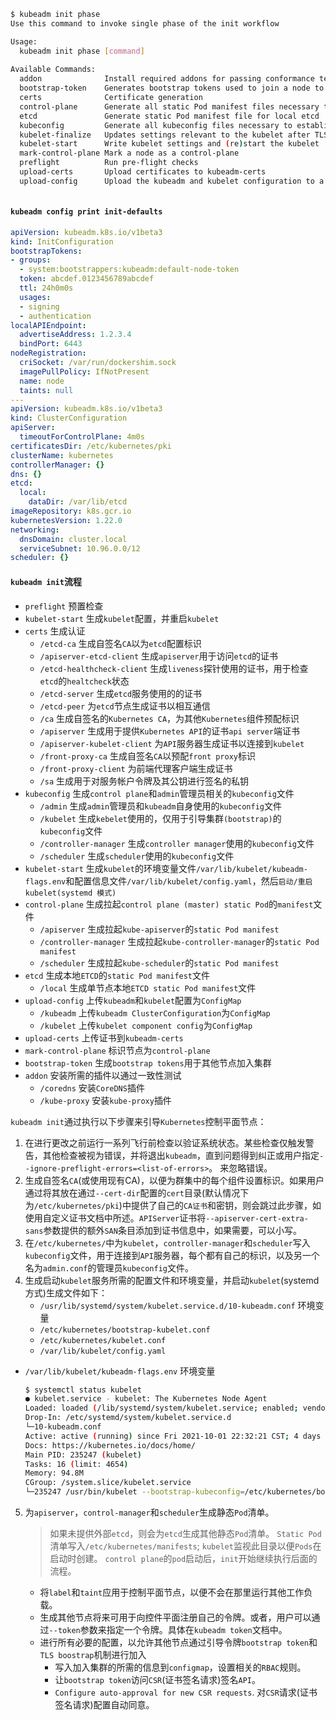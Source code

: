 
```bash
$ kubeadm init phase
Use this command to invoke single phase of the init workflow

Usage:
  kubeadm init phase [command]
  
Available Commands:
  addon              Install required addons for passing conformance tests
  bootstrap-token    Generates bootstrap tokens used to join a node to a cluster
  certs              Certificate generation
  control-plane      Generate all static Pod manifest files necessary to establish the control plane
  etcd               Generate static Pod manifest file for local etcd
  kubeconfig         Generate all kubeconfig files necessary to establish the control plane and the admin kubeconfig file
  kubelet-finalize   Updates settings relevant to the kubelet after TLS bootstrap
  kubelet-start      Write kubelet settings and (re)start the kubelet
  mark-control-plane Mark a node as a control-plane
  preflight          Run pre-flight checks
  upload-certs       Upload certificates to kubeadm-certs
  upload-config      Upload the kubeadm and kubelet configuration to a ConfigMap
  
```

#### `kubeadm config print init-defaults`
```yaml
apiVersion: kubeadm.k8s.io/v1beta3
kind: InitConfiguration
bootstrapTokens:
- groups:
  - system:bootstrappers:kubeadm:default-node-token
  token: abcdef.0123456789abcdef
  ttl: 24h0m0s
  usages:
  - signing
  - authentication
localAPIEndpoint:
  advertiseAddress: 1.2.3.4
  bindPort: 6443
nodeRegistration:
  criSocket: /var/run/dockershim.sock
  imagePullPolicy: IfNotPresent
  name: node
  taints: null
---
apiVersion: kubeadm.k8s.io/v1beta3
kind: ClusterConfiguration
apiServer:
  timeoutForControlPlane: 4m0s
certificatesDir: /etc/kubernetes/pki
clusterName: kubernetes
controllerManager: {}
dns: {}
etcd:
  local:
    dataDir: /var/lib/etcd
imageRepository: k8s.gcr.io
kubernetesVersion: 1.22.0
networking:
  dnsDomain: cluster.local
  serviceSubnet: 10.96.0.0/12
scheduler: {}
```

#### `kubeadm init`流程

- `preflight`                    预置检查
- `kubelet-start`                生成`kubelet`配置，并重启`kubelet`
- `certs`                        生成认证
  - `/etcd-ca`                   生成自签名`CA`以为`etcd`配置标识
  - `/apiserver-etcd-client`     生成`apiserver`用于访问`etcd`的证书
  - `/etcd-healthcheck-client`   生成`liveness`探针使用的证书，用于检查`etcd`的`healtcheck`状态
  - `/etcd-server`               生成`etcd`服务使用的的证书
  - `/etcd-peer`                 为`etcd`节点生成证书以相互通信
  - `/ca`                        生成自签名的`Kubernetes CA`，为其他`Kubernetes`组件预配标识
  - `/apiserver`                 生成用于提供`Kubernetes API`的证书`api server`端证书
  - `/apiserver-kubelet-client`  为`API`服务器生成证书以连接到`kubelet`
  - `/front-proxy-ca`            生成自签名`CA`以预配`front proxy`标识
  - `/front-proxy-client`        为前端代理客户端生成证书
  - `/sa`                        生成用于对服务帐户令牌及其公钥进行签名的私钥
- `kubeconfig`                   生成`control plane`和`admin`管理员相关的`kubeconfig`文件
  - `/admin`                     生成`admin`管理员和`kubeadm`自身使用的`kubeconfig`文件
  - `/kubelet`                   生成`kebelet`使用的，仅用于引导集群`(bootstrap)`的`kubeconfig`文件
  - `/controller-manager`        生成`controller manager`使用的`kubeconfig`文件
  - `/scheduler`                 生成`scheduler`使用的`kubeconfig`文件
- `kubelet-start`                生成`kubelet`的环境变量文件`/var/lib/kubelet/kubeadm-flags.env`和配置信息文件`/var/lib/kubelet/config.yaml`，然后`启动/重启 kubelet(systemd 模式)`
- `control-plane`                生成拉起`control plane (master) static Pod`的`manifest`文件
  - `/apiserver`                 生成拉起`kube-apiserver`的`static Pod manifest`
  - `/controller-manager`        生成拉起`kube-controller-manager`的`static Pod manifest`
  - `/scheduler`                 生成拉起`kube-scheduler`的`static Pod manifest`
- `etcd`                         生成本地`ETCD`的`static Pod manifest`文件
  - `/local`                     生成单节点本地`ETCD static Pod manifest`文件
- `upload-config`                上传`kubeadm`和`kubelet`配置为`ConfigMap`
  - `/kubeadm`                   上传`kubeadm ClusterConfiguration`为`ConfigMap`
  - `/kubelet`                   上传`kubelet component config`为`ConfigMap`
- `upload-certs`                 上传证书到`kubeadm-certs`
- `mark-control-plane`           标识节点为`control-plane`
- `bootstrap-token`              生成`bootstrap tokens`用于其他节点加入集群
- `addon`                        安装所需的插件以通过一致性测试
  - `/coredns`                   安装`CoreDNS`插件
  - `/kube-proxy`                安装`kube-proxy`插件

`kubeadm init`通过执行以下步骤来引导`Kubernetes`控制平面节点：
1. 在进行更改之前运行一系列飞行前检查以验证系统状态。某些检查仅触发警告，其他检查被视为错误，并将退出`kubeadm`，直到问题得到纠正或用户指定`--ignore-preflight-errors=<list-of-errors>`。 来忽略错误。
2. 生成自签名`CA`(或使用现有CA)，以便为群集中的每个组件设置标识。如果用户通过将其放在通过`--cert-dir`配置的`cert`目录(默认情况下为`/etc/kubernetes/pki`)中提供了自己的`CA证书`和密钥，则会跳过此步骤，如使用自定义证书文档中所述。`APIServer`证书将`--apiserver-cert-extra-sans`参数提供的额外`SAN`条目添加到证书信息中，如果需要，可以小写。
3. 在`/etc/kubernetes/`中为`kubelet`，`controller-manager`和`scheduler`写入`kubeconfig`文件，用于连接到`API`服务器，每个都有自己的标识，以及另一个名为`admin.conf`的管理员`kubeconfig`文件。
4. 生成启动`kubelet`服务所需的配置文件和环境变量，并启动`kubelet`(systemd方式)生成文件如下：
   - `/usr/lib/systemd/system/kubelet.service.d/10-kubeadm.conf` 环境变量
   - `/etc/kubernetes/bootstrap-kubelet.conf`
   - `/etc/kubernetes/kubelet.conf`
   - `/var/lib/kubelet/config.yaml`
- `/var/lib/kubelet/kubeadm-flags.env` 环境变量
    ```bash
    $ systemctl status kubelet
    ● kubelet.service - kubelet: The Kubernetes Node Agent
    Loaded: loaded (/lib/systemd/system/kubelet.service; enabled; vendor preset: enabled)
    Drop-In: /etc/systemd/system/kubelet.service.d
    └─10-kubeadm.conf
    Active: active (running) since Fri 2021-10-01 22:32:21 CST; 4 days ago
    Docs: https://kubernetes.io/docs/home/
    Main PID: 235247 (kubelet)
    Tasks: 16 (limit: 4654)
    Memory: 94.8M
    CGroup: /system.slice/kubelet.service
    └─235247 /usr/bin/kubelet --bootstrap-kubeconfig=/etc/kubernetes/bootstrap-kubelet.conf --kubeconfig=/etc/kubernetes/kubelet.conf --config=/var/lib/kubelet/config.yaml --network-plugin=cni --pod-infra-container-image=k8s.gcr.io/pause:3.4.1
    ```
5. 为`apiserver`，`control-manager`和`scheduler`生成静态`Pod`清单。 
    > 如果未提供外部`etcd`，则会为`etcd`生成其他静态`Pod`清单。 `Static Pod`清单写入`/etc/kubernetes/manifests`; `kubelet`监视此目录以便`Pods`在启动时创建。
    > `control plane`的`pod`启动后，`init`开始继续执行后面的流程。
    - 将`label`和`taint`应用于控制平面节点，以便不会在那里运行其他工作负载。
    - 生成其他节点将来可用于向控件平面注册自己的令牌。或者，用户可以通过`--token`参数来指定一个令牌。具体在`kubeadm token`文档中。
    - 进行所有必要的配置，以允许其他节点通过引导令牌`bootstrap token`和`TLS boostrap`机制进行加入
        - 写入加入集群的所需的信息到`configmap`，设置相关的`RBAC`规则。
        - 让`bootstrap token`访问`CSR`(证书签名请求)签名`API`。
        - `Configure auto-approval for new CSR requests`. 对`CSR`请求(证书签名请求)配置自动同意。

